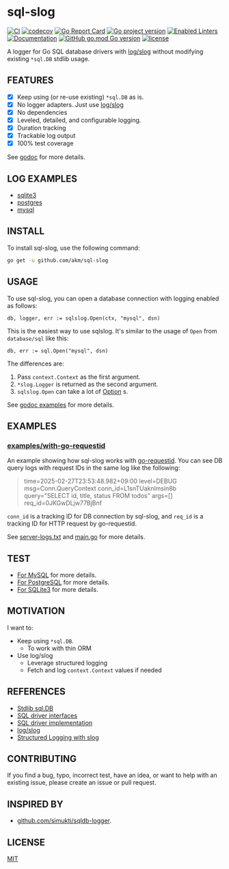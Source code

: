 # sql-slog

[![CI](https://github.com/akm/sql-slog/actions/workflows/ci.yml/badge.svg)](https://github.com/akm/sql-slog/actions/workflows/ci.yml)
[![codecov](https://codecov.io/github/akm/sql-slog/graph/badge.svg?token=9BcanbSLut)](https://codecov.io/github/akm/sql-slog)
[![Go Report Card](https://goreportcard.com/badge/github.com/akm/sql-slog)](https://goreportcard.com/report/github.com/akm/sql-slog)
[![Go project version](https://badge.fury.io/go/github.com%2Fakm%2Fsql-slog.svg)](https://badge.fury.io/go/github.com%2Fakm%2Fsql-slog)
[![Enabled Linters](https://img.shields.io/badge/dynamic/yaml?url=https%3A%2F%2Fraw.githubusercontent.com%2Fakm%2Fsql-slog%2Frefs%2Fheads%2Fmain%2F.project.yaml&query=%24.linters&label=enabled%20linters&color=%2317AFC2)](.golangci.yml)
[![Documentation](https://img.shields.io/badge/go.dev-reference-007d9c?logo=go&logoColor=white&style=flat-square)](https://pkg.go.dev/github.com/akm/sql-slog)
[![GitHub go.mod Go version](https://img.shields.io/github/go-mod/go-version/akm/sql-slog)](./go.mod)
[![license](https://img.shields.io/github/license/akm/sql-slog)](./LICENSE)

A logger for Go SQL database drivers with [log/slog](https://pkg.go.dev/log/slog) without modifying existing `*sql.DB` stdlib usage.

## FEATURES

- [x] Keep using (or re-use existing) `*sql.DB` as is.
- [x] No logger adapters. Just use [log/slog](https://pkg.go.dev/log/slog)
- [x] No dependencies
- [x] Leveled, detailed, and configurable logging.
- [x] Duration tracking
- [x] Trackable log output
- [x] 100% test coverage

See [godoc](https://pkg.go.dev/github.com/akm/sql-slog) for more details.

## LOG EXAMPLES

- [sqlite3](./examples/logs-sqlite3/results)
- [postgres](./examples/logs-postgres/results)
- [mysql](./examples/logs-mysql/results)

## INSTALL

To install sql-slog, use the following command:

```sh
go get -u github.com/akm/sql-slog
```

## USAGE

To use sql-slog, you can open a database connection with logging enabled as follows:

```golang
db, logger, err := sqlslog.Open(ctx, "mysql", dsn)
```

This is the easiest way to use sqlslog. It's similar to the usage of `Open` from `database/sql` like this:

```golang
db, err := sql.Open("mysql", dsn)
```

The differences are:

1. Pass `context.Context` as the first argument.
2. `*slog.Logger` is returned as the second argument.
3. `sqlslog.Open` can take a lot of [Option](https://pkg.go.dev/github.com/akm/sql-slog#Option) s.

See [godoc examples](https://pkg.go.dev/github.com/akm/sql-slog#example-Open) for more details.

## EXAMPLES

### [examples/with-go-requestid](./examples/with-go-requestid/)

An example showing how sql-slog works with [go-requestid](https://github.com/akm/go-requestid).
You can see DB query logs with request IDs in the same log like the following:

> time=2025-02-27T23:53:48.982+09:00 level=DEBUG msg=Conn.QueryContext conn_id=L1snTUaknlmsin8b query="SELECT id, title, status FROM todos" args=[] req_id=0JKGwDLjw77BjBnf

`conn_id` is a tracking ID for DB connection by sql-slog, and `req_id` is a tracking ID for HTTP request by go-requestid.

See [server-logs.txt](./examples/with-go-requestid/server-logs.txt) and [main.go](./examples/with-go-requestid/main.go) for more details.

## TEST

- [For MySQL](https://github.com/akm/sql-slog/blob/3f72cc68aefa9ac05b031d865dbdaec8a361c2c9/tests/mysql/low_level_with_context_test.go) for more details.
- [For PostgreSQL](https://github.com/akm/sql-slog/blob/3f72cc68aefa9ac05b031d865dbdaec8a361c2c9/tests/postgres/low_level_with_context_test.go) for more details.
- [For SQLite3](https://github.com/akm/sql-slog/blob/3f72cc68aefa9ac05b031d865dbdaec8a361c2c9/tests/sqlite3/low_level_without_context_test.go) for more details.

## MOTIVATION

I want to:

- Keep using `*sql.DB`.
  - To work with thin ORM
- Use log/slog
  - Leverage structured logging
  - Fetch and log `context.Context` values if needed

## REFERENCES

- [Stdlib sql.DB](https://github.com/golang/go/blob/master/src/database/sql/sql.go)
- [SQL driver interfaces](https://github.com/golang/go/blob/master/src/database/sql/driver/driver.go)
- [SQL driver implementation](https://go.dev/wiki/SQLDrivers)
- [log/slog](https://pkg.go.dev/log/slog)
- [Structured Logging with slog](https://go.dev/blog/slog)

## CONTRIBUTING

If you find a bug, typo, incorrect test, have an idea, or want to help with an existing issue, please create an issue or pull request.

## INSPIRED BY

- [github.com/simukti/sqldb-logger](https://github.com/simukti/sqldb-logger).

## LICENSE

[MIT](./LICENSE)
